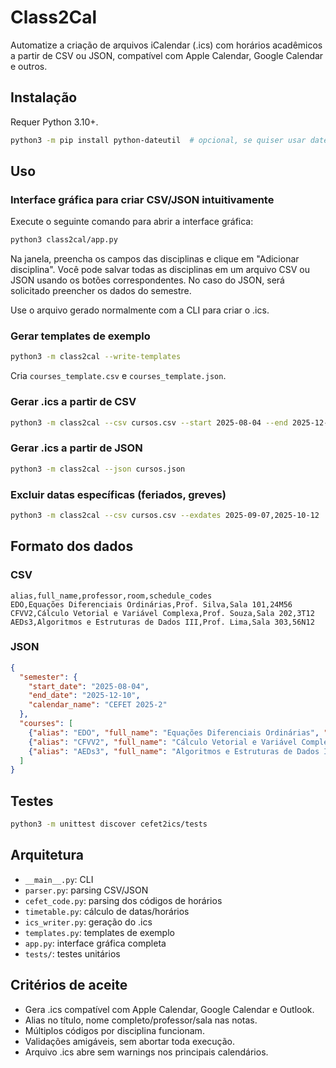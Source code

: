 
# Class2Cal


Automatize a criação de arquivos iCalendar (.ics) com horários acadêmicos a partir de CSV ou JSON, compatível com Apple Calendar, Google Calendar e outros.

## Instalação

Requer Python 3.10+.

```bash
python3 -m pip install python-dateutil  # opcional, se quiser usar dateutil
```

## Uso


### Interface gráfica para criar CSV/JSON intuitivamente

Execute o seguinte comando para abrir a interface gráfica:

```bash
python3 class2cal/app.py
```

Na janela, preencha os campos das disciplinas e clique em "Adicionar disciplina". Você pode salvar todas as disciplinas em um arquivo CSV ou JSON usando os botões correspondentes. No caso do JSON, será solicitado preencher os dados do semestre.

Use o arquivo gerado normalmente com a CLI para criar o .ics.



### Gerar templates de exemplo
```bash
python3 -m class2cal --write-templates
```
Cria `courses_template.csv` e `courses_template.json`.

### Gerar .ics a partir de CSV
```bash
python3 -m class2cal --csv cursos.csv --start 2025-08-04 --end 2025-12-10 --cal-name "Semestre 2025-2" --out materias.ics
```

### Gerar .ics a partir de JSON
```bash
python3 -m class2cal --json cursos.json
```

### Excluir datas específicas (feriados, greves)
```bash
python3 -m class2cal --csv cursos.csv --exdates 2025-09-07,2025-10-12
```

## Formato dos dados

### CSV
```
alias,full_name,professor,room,schedule_codes
EDO,Equações Diferenciais Ordinárias,Prof. Silva,Sala 101,24M56
CFVV2,Cálculo Vetorial e Variável Complexa,Prof. Souza,Sala 202,3T12
AEDs3,Algoritmos e Estruturas de Dados III,Prof. Lima,Sala 303,56N12
```

### JSON
```json
{
  "semester": {
    "start_date": "2025-08-04",
    "end_date": "2025-12-10",
    "calendar_name": "CEFET 2025-2"
  },
  "courses": [
    {"alias": "EDO", "full_name": "Equações Diferenciais Ordinárias", "professor": "Prof. Silva", "room": "Sala 101", "schedule_codes": "24M56"},
    {"alias": "CFVV2", "full_name": "Cálculo Vetorial e Variável Complexa", "professor": "Prof. Souza", "room": "Sala 202", "schedule_codes": "3T12"},
    {"alias": "AEDs3", "full_name": "Algoritmos e Estruturas de Dados III", "professor": "Prof. Lima", "room": "Sala 303", "schedule_codes": "56N12"}
  ]
}
```

## Testes

```bash
python3 -m unittest discover cefet2ics/tests
```


## Arquitetura
- `__main__.py`: CLI
- `parser.py`: parsing CSV/JSON
- `cefet_code.py`: parsing dos códigos de horários
- `timetable.py`: cálculo de datas/horários
- `ics_writer.py`: geração do .ics
- `templates.py`: templates de exemplo
- `app.py`: interface gráfica completa
- `tests/`: testes unitários


## Critérios de aceite
- Gera .ics compatível com Apple Calendar, Google Calendar e Outlook.
- Alias no título, nome completo/professor/sala nas notas.
- Múltiplos códigos por disciplina funcionam.
- Validações amigáveis, sem abortar toda execução.
- Arquivo .ics abre sem warnings nos principais calendários.
